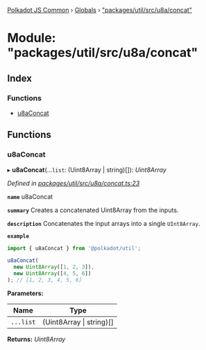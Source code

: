 [Polkadot JS Common](../README.md) › [Globals](../globals.md) › ["packages/util/src/u8a/concat"](_packages_util_src_u8a_concat_.md)

# Module: "packages/util/src/u8a/concat"

## Index

### Functions

* [u8aConcat](_packages_util_src_u8a_concat_.md#u8aconcat)

## Functions

###  u8aConcat

▸ **u8aConcat**(...`list`: (Uint8Array | string)[]): *Uint8Array*

*Defined in [packages/util/src/u8a/concat.ts:23](https://github.com/polkadot-js/common/blob/e7c665e5/packages/util/src/u8a/concat.ts#L23)*

**`name`** u8aConcat

**`summary`** Creates a concatenated Uint8Array from the inputs.

**`description`** 
Concatenates the input arrays into a single `UInt8Array`.

**`example`** 
<BR>

```javascript
import { u8aConcat } from '@polkadot/util';

u8aConcat(
  new Uint8Array([1, 2, 3]),
  new Uint8Array([4, 5, 6])
); // [1, 2, 3, 4, 5, 6]
```

**Parameters:**

Name | Type |
------ | ------ |
`...list` | (Uint8Array &#124; string)[] |

**Returns:** *Uint8Array*
